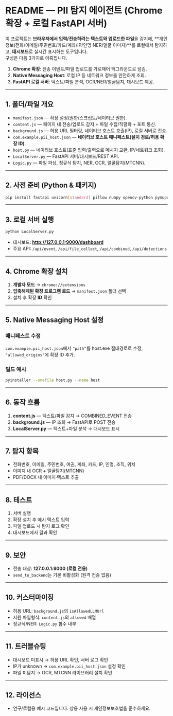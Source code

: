 # README — PII 탐지 에이전트 (Chrome 확장 + 로컬 FastAPI 서버)

이 프로젝트는 **브라우저에서 입력/전송하려는 텍스트와 업로드한 파일**을 감지해, **개인정보(전화/이메일/주민번호/카드/계좌/IP/인명 NER/얼굴 이미지)**를 로컬에서 탐지하고, **대시보드**로 실시간 표시하는 도구입니다.  
구성은 다음 3가지로 이뤄집니다.

1) **Chrome 확장**: 전송 이벤트/파일 업로드를 가로채어 백그라운드로 넘김.  
2) **Native Messaging Host**: 로컬 IP 등 네트워크 정보를 안전하게 조회.  
3) **FastAPI 로컬 서버**: 텍스트/파일 분석, OCR/NER/얼굴탐지, 대시보드 제공.

---

## 1. 폴더/파일 개요

- `manifest.json` — 확장 설정(권한/스크립트/네이티브 권한).  
- `content.js` — 페이지 내 전송/업로드 감지 + 파일 수집/직렬화 + 포트 통신.  
- `background.js` — 허용 URL 필터링, 네이티브 호스트 호출(IP), 로컬 서버로 전송.  
- `com.example.pii_host.json` — **네이티브 호스트 매니페스트(설치 경로/허용 확장 ID)**.  
- `host.py` — 네이티브 호스트(표준 입력/출력으로 메시지 교환, IP/네트워크 조회).  
- `LocalServer.py` — FastAPI 서버/대시보드/REST API.  
- `Logic.py` — 파일 파싱, 정규식 탐지, NER, OCR, 얼굴탐지(MTCNN).

---

## 2. 사전 준비 (Python & 패키지)

```bash
pip install fastapi uvicorn[standard] pillow numpy opencv-python pymupdf python-docx             pycryptodome requests easyocr mtcnn transformers torch torchvision sentencepiece
```

---

## 3. 로컬 서버 실행

```bash
python LocalServer.py
```

- 대시보드: **http://127.0.0.1:9000/dashboard**  
- 주요 API: `/api/event`, `/api/file_collect`, `/api/combined`, `/api/detections`

---

## 4. Chrome 확장 설치

1) **개발자 모드** → `chrome://extensions`  
2) **압축해제된 확장 프로그램 로드** → `manifest.json` 폴더 선택  
3) 설치 후 확장 **ID** 확인

---

## 5. Native Messaging Host 설정

### 매니페스트 수정
`com.example.pii_host.json`에서 `"path"`를 host.exe 절대경로로 수정,  
`"allowed_origins"`에 확장 ID 추가.

### 빌드 예시
```bash
pyinstaller --onefile host.py --name host
```

---

## 6. 동작 흐름

1) **content.js** — 텍스트/파일 감지 → COMBINED_EVENT 전송  
2) **background.js** — IP 조회 → FastAPI로 POST 전송  
3) **LocalServer.py** — 텍스트+파일 분석 → 대시보드 표시

---

## 7. 탐지 항목

- 전화번호, 이메일, 주민번호, 여권, 계좌, 카드, IP, 인명, 조직, 위치  
- 이미지 내 OCR + 얼굴탐지(MTCNN)  
- PDF/DOCX 내 이미지·텍스트 추출

---

## 8. 테스트

1) 서버 실행  
2) 확장 설치 후 예시 텍스트 입력  
3) 파일 업로드 시 탐지 로그 확인  
4) 대시보드에서 결과 확인

---

## 9. 보안

- 전송 대상: **127.0.0.1:9000 (로컬 전용)**  
- `send_to_backend`는 기본 비활성화 (원격 전송 없음)

---

## 10. 커스터마이징

- 허용 URL: `background.js`의 `isAllowedLLMUrl`  
- 지원 파일형식: `content.js`의 `allowed` 배열  
- 정규식/NER: `Logic.py` 함수 내부

---

## 11. 트러블슈팅

- 대시보드 미표시 → 허용 URL 확인, 서버 로그 확인  
- IP가 unknown → `com.example.pii_host.json` 설정 확인  
- 파일 미탐지 → OCR, MTCNN 라이브러리 설치 확인

---

## 12. 라이선스

- 연구/로컬용 예시 코드입니다. 상용 사용 시 개인정보보호법을 준수하세요.
